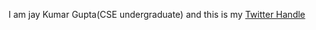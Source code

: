 I am jay Kumar Gupta(CSE undergraduate) and this is my [Twitter Handle](https://twitter.com/jayk_gupta)

